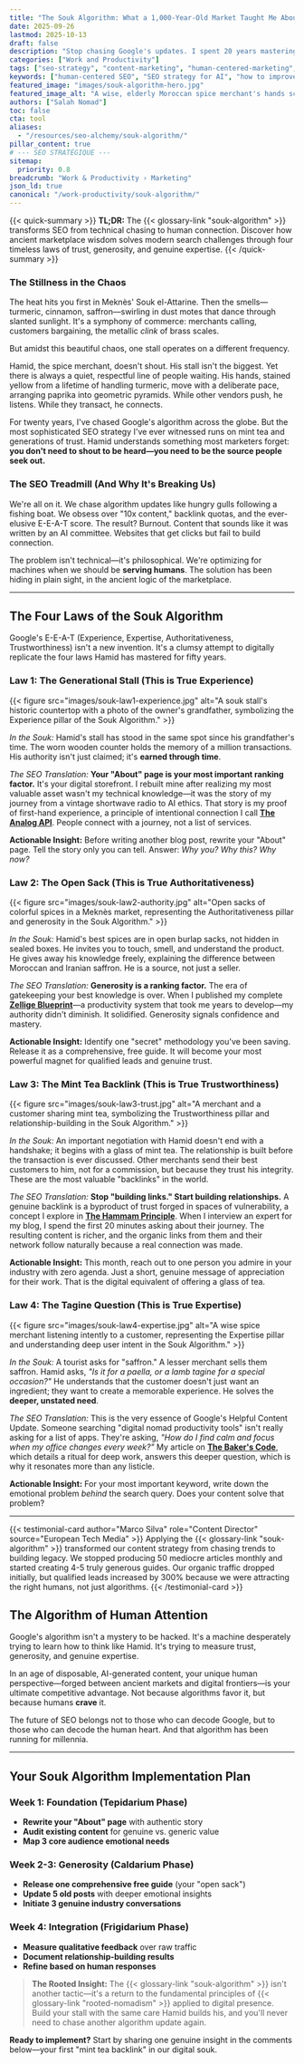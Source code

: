 ```yaml
---
title: "The Souk Algorithm: What a 1,000-Year-Old Market Taught Me About SEO"
date: 2025-09-26
lastmod: 2025-10-13
draft: false
description: "Stop chasing Google's updates. I spent 20 years mastering SEO, but my best strategy came from a spice merchant in Meknès. Here are his four timeless laws for ranking in the age of AI."
categories: ["Work and Productivity"]
tags: ["seo-strategy", "content-marketing", "human-centered-marketing", "e-e-a-t", "rooted-nomadism", "storytelling"]
keywords: ["human-centered SEO", "SEO strategy for AI", "how to improve E-E-A-T", "content marketing that works", "Salah Nomad Souk Algorithm", "building online trust"]
featured_image: "images/souk-algorithm-hero.jpg"
featured_image_alt: "A wise, elderly Moroccan spice merchant's hands scooping vibrant saffron from a burlap sack, with the geometric patterns of Google's search results subtly overlaid."
authors: ["Salah Nomad"]
toc: false
cta: tool
aliases:
  - "/resources/seo-alchemy/souk-algorithm/"
pillar_content: true
# --- SEO STRATÉGIQUE ---
sitemap:
  priority: 0.8
breadcrumb: "Work & Productivity › Marketing"
json_ld: true
canonical: "/work-productivity/souk-algorithm/"
---
```


{{< quick-summary >}}
**TL;DR:** The {{< glossary-link "souk-algorithm" >}} transforms SEO from technical chasing to human connection. Discover how ancient marketplace wisdom solves modern search challenges through four timeless laws of trust, generosity, and genuine expertise.
{{< /quick-summary >}}

### The Stillness in the Chaos

The heat hits you first in Meknès' Souk el-Attarine. Then the smells—turmeric, cinnamon, saffron—swirling in dust motes that dance through slanted sunlight. It's a symphony of commerce: merchants calling, customers bargaining, the metallic *clink* of brass scales.

But amidst this beautiful chaos, one stall operates on a different frequency.

Hamid, the spice merchant, doesn't shout. His stall isn't the biggest. Yet there is always a quiet, respectful line of people waiting. His hands, stained yellow from a lifetime of handling turmeric, move with a deliberate pace, arranging paprika into geometric pyramids. While other vendors push, he listens. While they transact, he connects.

For twenty years, I've chased Google's algorithm across the globe. But the most sophisticated SEO strategy I've ever witnessed runs on mint tea and generations of trust. Hamid understands something most marketers forget: **you don't need to shout to be heard—you need to be the source people seek out.**

### The SEO Treadmill (And Why It's Breaking Us)

We're all on it. We chase algorithm updates like hungry gulls following a fishing boat. We obsess over "10x content," backlink quotas, and the ever-elusive E-E-A-T score. The result? Burnout. Content that sounds like it was written by an AI committee. Websites that get clicks but fail to build connection.

The problem isn't technical—it's philosophical. We're optimizing for machines when we should be **serving humans**. The solution has been hiding in plain sight, in the ancient logic of the marketplace.

---

## The Four Laws of the Souk Algorithm

Google's E-E-A-T (Experience, Expertise, Authoritativeness, Trustworthiness) isn't a new invention. It's a clumsy attempt to digitally replicate the four laws Hamid has mastered for fifty years.

### Law 1: The Generational Stall (This is True **Experience**)

{{< figure src="images/souk-law1-experience.jpg" alt="A souk stall's historic countertop with a photo of the owner's grandfather, symbolizing the Experience pillar of the Souk Algorithm." >}}

*In the Souk:* Hamid's stall has stood in the same spot since his grandfather's time. The worn wooden counter holds the memory of a million transactions. His authority isn't just claimed; it's **earned through time**.

*The SEO Translation:* **Your "About" page is your most important ranking factor.** It's your digital storefront. I rebuilt mine after realizing my most valuable asset wasn't my technical knowledge—it was the story of my journey from a vintage shortwave radio to AI ethics. That story is my proof of first-hand experience, a principle of intentional connection I call [**The Analog API**](/work-productivity/analog-api-communication/). People connect with a journey, not a list of services.

**Actionable Insight:** Before writing another blog post, rewrite your "About" page. Tell the story only you can tell. Answer: *Why you? Why this? Why now?*

### Law 2: The Open Sack (This is True **Authoritativeness**)

{{< figure src="images/souk-law2-authority.jpg" alt="Open sacks of colorful spices in a Meknès market, representing the Authoritativeness pillar and generosity in the Souk Algorithm." >}}

*In the Souk:* Hamid's best spices are in open burlap sacks, not hidden in sealed boxes. He invites you to touch, smell, and understand the product. He gives away his knowledge freely, explaining the difference between Moroccan and Iranian saffron. He is a source, not just a seller.

*The SEO Translation:* **Generosity is a ranking factor.** The era of gatekeeping your best knowledge is over. When I published my complete **[Zellige Blueprint](/work-productivity/zellige-blueprint/)**—a productivity system that took me years to develop—my authority didn't diminish. It solidified. Generosity signals confidence and mastery.

**Actionable Insight:** Identify one "secret" methodology you've been saving. Release it as a comprehensive, free guide. It will become your most powerful magnet for qualified leads and genuine trust.

### Law 3: The Mint Tea Backlink (This is True **Trustworthiness**)

{{< figure src="images/souk-law3-trust.jpg" alt="A merchant and a customer sharing mint tea, symbolizing the Trustworthiness pillar and relationship-building in the Souk Algorithm." >}}

*In the Souk:* An important negotiation with Hamid doesn't end with a handshake; it begins with a glass of mint tea. The relationship is built before the transaction is ever discussed. Other merchants send their best customers to him, not for a commission, but because they trust his integrity. These are the most valuable "backlinks" in the world.

*The SEO Translation:* **Stop "building links." Start building relationships.** A genuine backlink is a byproduct of trust forged in spaces of vulnerability, a concept I explore in [**The Hammam Principle**](/work-productivity/hammam-principle-community/). When I interview an expert for my blog, I spend the first 20 minutes asking about their journey. The resulting content is richer, and the organic links from them and their network follow naturally because a real connection was made.

**Actionable Insight:** This month, reach out to one person you admire in your industry with zero agenda. Just a short, genuine message of appreciation for their work. That is the digital equivalent of offering a glass of tea.

### Law 4: The Tagine Question (This is True **Expertise**)

{{< figure src="images/souk-law4-expertise.jpg" alt="A wise spice merchant listening intently to a customer, representing the Expertise pillar and understanding deep user intent in the Souk Algorithm." >}}

*In the Souk:* A tourist asks for "saffron." A lesser merchant sells them saffron. Hamid asks, *"Is it for a paella, or a lamb tagine for a special occasion?"* He understands that the customer doesn't just want an ingredient; they want to create a memorable experience. He solves the **deeper, unstated need**.

*The SEO Translation:* This is the very essence of Google's Helpful Content Update. Someone searching "digital nomad productivity tools" isn't really asking for a list of apps. They're asking, *"How do I find calm and focus when my office changes every week?"* My article on **[The Baker's Code](/work-productivity/bakers-code/)**, which details a ritual for deep work, answers this deeper question, which is why it resonates more than any listicle.

**Actionable Insight:** For your most important keyword, write down the emotional problem *behind* the search query. Does your content solve that problem?

---

{{< testimonial-card 
    author="Marco Silva" 
    role="Content Director" 
    source="European Tech Media" >}}
Applying the {{< glossary-link "souk-algorithm" >}} transformed our content strategy from chasing trends to building legacy. We stopped producing 50 mediocre articles monthly and started creating 4-5 truly generous guides. Our organic traffic dropped initially, but qualified leads increased by 300% because we were attracting the right humans, not just algorithms.
{{< /testimonial-card >}}

## The Algorithm of Human Attention

Google's algorithm isn't a mystery to be hacked. It's a machine desperately trying to learn how to think like Hamid. It's trying to measure trust, generosity, and genuine expertise.

In an age of disposable, AI-generated content, your unique human perspective—forged between ancient markets and digital frontiers—is your ultimate competitive advantage. Not because algorithms favor it, but because humans **crave** it.

The future of SEO belongs not to those who can decode Google, but to those who can decode the human heart. And that algorithm has been running for millennia.

---

## Your Souk Algorithm Implementation Plan

### Week 1: Foundation (Tepidarium Phase)
- **Rewrite your "About" page** with authentic story
- **Audit existing content** for genuine vs. generic value
- **Map 3 core audience emotional needs**

### Week 2-3: Generosity (Caldarium Phase)  
- **Release one comprehensive free guide** (your "open sack")
- **Update 5 old posts** with deeper emotional insights
- **Initiate 3 genuine industry conversations**

### Week 4: Integration (Frigidarium Phase)
- **Measure qualitative feedback** over raw traffic
- **Document relationship-building results**
- **Refine based on human responses**

> **The Rooted Insight:** The {{< glossary-link "souk-algorithm" >}} isn't another tactic—it's a return to the fundamental principles of {{< glossary-link "rooted-nomadism" >}} applied to digital presence. Build your stall with the same care Hamid builds his, and you'll never need to chase another algorithm update again.

**Ready to implement?** Start by sharing one genuine insight in the comments below—your first "mint tea backlink" in our digital souk.